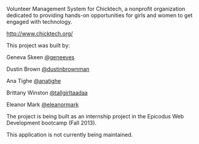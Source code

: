 Volunteer Management System for Chicktech, a nonprofit organization dedicated to providing hands-on opportunities for girls and women to get engaged with technology.

http://www.chicktech.org/

This project was built by:

Geneva Skeen     [@geneeves](http://twitter.com/geneeves)

Dustin Brown     [@dustinbrownman](http://twitter.com/dustinbrownman)

Ana Tighe        [@anatighe](http://twitter.com/anatighe)

Brittany Winston [@tallgirltaadaa](http://twitter.com/tallgirltaadaa)

Eleanor Mark     [@eleanormark](http://twitter.com/eleanormark)

The project is being built as an internship project in the Epicodus Web Development bootcamp (Fall 2013).

This application is not currently being maintained.




